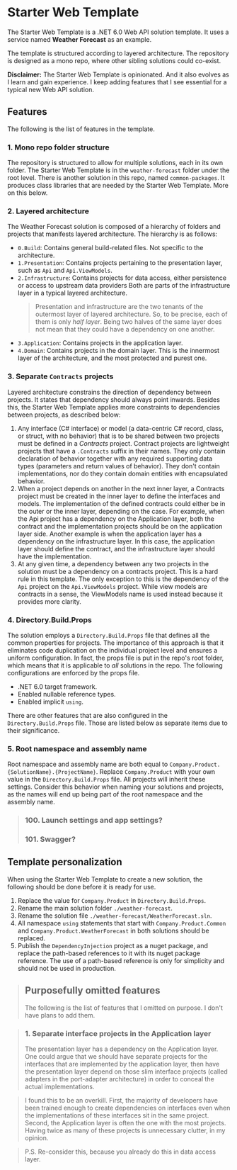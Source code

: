 # Starter Web Template
The Starter Web Template is a .NET 6.0 Web API solution template. It uses a service named **Weather Forecast** as an example. 

The template is structured according to layered architecture. The repository is designed as a mono repo, where other sibling solutions could co-exist.

**Disclaimer:** The Starter Web Template is opinionated. And it also evolves as I learn and gain experience. I keep adding features that I see essential for a typical new Web API solution.

## Features
The following is the list of features in the template.

### 1. Mono repo folder structure
The repository is structured to allow for multiple solutions, each in its own folder. The Starter Web Template is in the `weather-forecast` folder under the root level. There is another solution in this repo, named `common-packages`. It produces class libraries that are needed by the Starter Web Template. More on this below.

### 2. Layered architecture
The Weather Forecast solution is composed of a hierarchy of folders and projects that manifests layered architecture. The hierarchy is as follows:
* `0.Build`: Contains general build-related files. Not specific to the architecture.
* `1.Presentation`: Contains projects pertaining to the presentation layer, such as `Api` and `Api.ViewModels`.
* `2.Infrastructure`: Contains projects for data access, either persistence or access to upstream data providers Both are parts of the infrastructure layer in a typical layered architecture.
    > Presentation and infrastructure are the two tenants of the outermost layer of layered architecture. So, to be precise, each of them is only _half layer_. Being two halves of the same layer does not mean that they could have a dependency on one another.
* `3.Application`: Contains projects in the application layer.
* `4.Domain`: Contains projects in the domain layer. This is the innermost layer of the architecture, and the most protected and purest one.

### 3. Separate `Contracts` projects
Layered architecture constrains the direction of dependency between projects. It states that dependency should always point inwards. Besides this, the Starter Web Template applies more constraints to dependencies between projects, as described below:
1. Any interface (C# interface) or model (a data-centric C# record, class, or struct, with no behavior) that is to be shared between two projects must be defined in a _Contracts_ project. Contract projects are lightweight projects that have a `.Contracts` suffix in their names. They only contain declaration of behavior together with any required supporting data types (parameters and return values of behavior). They don't contain implementations, nor do they contain domain entities with encapsulated behavior.
2. When a project depends on another in the next inner layer, a Contracts project must be created in the inner layer to define the interfaces and models. The implementation of the defined contracts could either be in the outer or the inner layer, depending on the case. For example, when the Api project has a dependency on the Application layer, both the contract and the implementation projects should be on the application layer side. Another example is when the application layer has a dependency on the infrastructure layer. In this case, the application layer should define the contract, and the infrastructure layer should have the implementation.
3. At any given time, a dependency between any two projects in the solution must be a dependency on a contracts project. This is a hard rule in this template. The only exception to this is the dependency of the `Api` project on the `Api.ViewModels` project. While view models are contracts in a sense, the ViewModels name is used instead because it provides more clarity. 

### 4. Directory.Build.Props
The solution employs a `Directory.Build.Props` file that defines all the common properties for projects. The importance of this approach is that it eliminates code duplication on the individual project level and ensures a uniform configuration. In fact, the props file is put in the repo's root folder, which means that it is applicable to _all_ solutions in the repo. The following configurations are enforced by the props file.
* .NET 6.0 target framework.
* Enabled nullable reference types.
* Enabled implicit `using`.

There are other features that are also configured in the `Directory.Build.Props` file. Those are listed below as separate items due to their significance.

### 5. Root namespace and assembly name
Root namespace and assembly name are both equal to `Company.Product.{SolutionName}.{ProjectName}`. Replace `Company.Product` with your own value in the `Directory.Build.Props` file. All projects will inherit these settings. Consider this behavior when naming your solutions and projects, as the names will end up being part of the root namespace and the assembly name.

>### 100. Launch settings and app settings?
>### 101. Swagger?

## Template personalization
When using the Starter Web Template to create a new solution, the following should be done before it is ready for use.
1. Replace the value for `Company.Product` in `Directory.Build.Props`.
2. Rename the main solution folder `./weather-forecast`.
3. Rename the solution file `./weather-forecast/WeatherForecast.sln`.
4. All namespace `using` statements that start with `Company.Product.Common` and `Company.Product.WeatherForecast` in both solutions should be replaced.
5. Publish the `DependencyInjection` project as a nuget package, and replace the path-based references to it with its nuget package reference. The use of a path-based reference is only for simplicity and should not be used in production.


>## Purposefully omitted features
>The following is the list of features that I omitted on purpose. I don't have plans to add them.

>### 1. Separate interface projects in the Application layer
>The presentation layer has a dependency on the Application layer. One could argue that we should have separate projects for the interfaces that are implemented by the application layer, then have the presentation layer depend on those slim interface projects (called adapters in the port-adapter architecture) in order to conceal the actual implementations. 

>I found this to be an overkill. First, the majority of developers have been trained enough to create dependencies on interfaces even when the implementations of these interfaces sit in the same project. Second, the Application layer is often the one with the most projects. Having twice as many of these projects is unnecessary clutter, in my opinion.

>P.S. Re-consider this, because you already do this in data access layer.